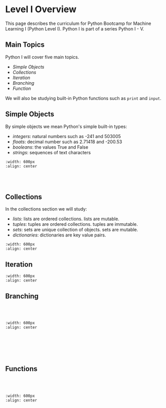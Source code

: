 # Level I Overview

This page describes the curriculum for Python Bootcamp for Machine Learning I (Python Level I). Python I is part of a series Python I - V. 

## Main Topics

Python I will cover five main topics.

- *Simple Objects*
- *Collections*
- *Iteration*
- *Branching*
- *Function*


We will also be studying built-in Python functions such as ```print``` and ```input```.


## Simple Objects


By simple objects we mean Python's simple built-in types:

- *integers*: natural numbers such as -241 and 503005
- *floats*: decimal number such as 2.71418 and -200.53
- *booleans*: the values True and False
- *strings*: sequences of text characters


```{image} /images/python1/simpleobjects.png
:width: 600px
:align: center
```
<br/><br/>

## Collections

In the collections section we will study:

- *lists*: lists are ordered collections. lists are mutable.
- *tuples*:  tuples are ordered collections. tuples are immutable.
- *sets*: sets are unique collection of objects. sets are mutable.
- *dictionaries*: dictionaries are key value pairs.


```{image} /images/python1/collections.png
:width: 600px
:align: center
```

## Iteration

```{image} /images/python1/iteration.png
:width: 600px
:align: center
```

## Branching


<br/><br/>

```{image} /images/python1/branching.png
:width: 600px
:align: center
```
<br/><br/><br/><br/>


## Functions

<br/><br/>

```{image} /images/python1/functions.png
:width: 600px
:align: center
```



